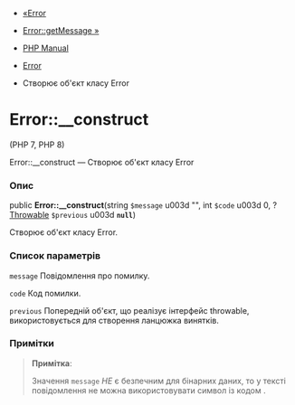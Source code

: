 - [«Error](class.error.md)
- [Error::getMessage »](error.getmessage.md)

- [PHP Manual](index.md)
- [Error](class.error.md)
- Створює об'єкт класу Error

# Error::\_\_construct

(PHP 7, PHP 8)

Error::\_\_construct — Створює об'єкт класу Error

### Опис

public **Error::\_\_construct**(string `$message` u003d "", int `$code` u003d 0,
?[Throwable](class.throwable.md) `$previous` u003d **`null`**)

Створює об'єкт класу Error.

### Список параметрів

`message`
Повідомлення про помилку.

`code`
Код помилки.

`previous`
Попередній об'єкт, що реалізує інтерфейс throwable, використовується для
створення ланцюжка винятків.

### Примітки

> **Примітка**:
>
> Значення `message` *НЕ* є безпечним для бінарних даних, то
> у тексті повідомлення не можна використовувати символ із кодом .

